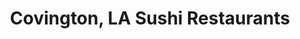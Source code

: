 ---
layout: city
title: Covington, LA Sushi Restaurants
permalink: /louisiana/covington/
stateAbbr: LA
stateName: Louisiana
cityName: Covington
---